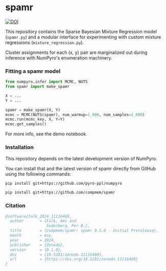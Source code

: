 # spamr

[![DOI](https://zenodo.org/badge/DOI/10.5281/zenodo.11116468.svg)](https://doi.org/10.5281/zenodo.11116468)

This repository contains the Sparse Bayesian Mixture Regression model (`spamr.py`) and a modular interface for experimenting with custom mixture regressions (`mixture_regression.py`). 

Cluster assignments for each (x, y) pair are marginalized out during inference with NumPyro's enumeration machinery.

###  Fitting a spamr model
```python
from numpyro.infer import MCMC, NUTS
from spamr import make_spamr

X = ...
Y = ...

spamr = make_spamr(X, Y)
mcmc = MCMC(NUTS(spamr), num_warmup=1_000, num_samples=1_000)
mcmc.run(mcmc_key, X, Y=Y)
mcmc.get_samples()
```

For more info, see the demo notebook.

### Installation

This repository depends on the latest development version of NumPyro.

You can install that and the latest version of spamr directly from GitHub using the following commands:

```bash
pip install git+https://github.com/pyro-ppl/numpyro

pip install git+https://github.com/compmem/spamr
```

### Citation

```bibtex
@software{falk_2024_11116468,
  author       = {Falk, Ami and
                  Sederberg, Per B.},
  title        = {compmem/spamr: spamr 0.1.0 - Initial Prerelease},
  month        = may,
  year         = 2024,
  publisher    = {Zenodo},
  version      = {0.1.0},
  doi          = {10.5281/zenodo.11116468},
  url          = {https://doi.org/10.5281/zenodo.11116468}
}
```
